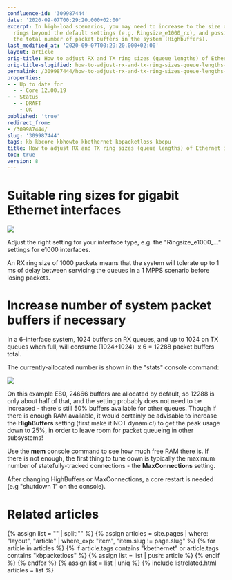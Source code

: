```yaml
---
confluence-id: '309987444'
date: '2020-09-07T00:29:20.000+02:00'
excerpt: In high-load scenarios, you may need to increase to the size of RX and TX
  rings beyond the default settings (e.g. Ringsize_e1000_rx), and possibly also increase
  the total number of packet buffers in the system (Highbuffers).
last_modified_at: '2020-09-07T00:29:20.000+02:00'
layout: article
orig-title: How to adjust RX and TX ring sizes (queue lengths) of Ethernet interfaces
orig-title-slugified: how-to-adjust-rx-and-tx-ring-sizes-queue-lengths-of-ethernet-interfaces
permalink: /309987444/how-to-adjust-rx-and-tx-ring-sizes-queue-lengths-of-ethernet-interfaces
properties:
- - Up to date for
  - - Core 12.00.19
- - Status
  - - DRAFT
    - OK
published: 'true'
redirect_from:
- /309987444/
slug: '309987444'
tags: kb kbcore kbhowto kbethernet kbpacketloss kbcpu
title: How to adjust RX and TX ring sizes (queue lengths) of Ethernet interfaces
toc: true
version: 8
---
```


# Suitable ring sizes for gigabit Ethernet interfaces
<img ac:align="right" src="changing-core-ringsize-settings.svg"/>

Adjust the right setting for your interface type, e.g. the "Ringsize_e1000_..." settings for e1000 interfaces.

An RX ring size of 1000 packets means that the system will tolerate up to 1 ms of delay between servicing the queues in a 1 MPPS scenario before losing packets.

# Increase number of system packet buffers if necessary
In a 6-interface system, 1024 buffers on RX queues, and up to 1024 on TX queues when full, will consume (1024+1024)  x 6 = 12288 packet buffers total.

The currently-allocated number is shown in the "stats" console command:

<img ac:height="149" src="stats-command-with-buffers.png"/>

On this example E80, 24666 buffers are allocated by default, so 12288 is only about half of that, and the setting probably does not need to be increased - there's still 50% buffers available for other queues. Though if there is enough RAM available, it would certainly be advisable to increase the **HighBuffers** setting (first make it NOT dynamic!) to get the peak usage down to 25%, in order to leave room for packet queueing in other subsystems!

Use the **mem** console command to see how much free RAM there is. If there is not enough, the first thing to tune down is typically the maximum number of statefully-tracked connections - the **MaxConnections** setting.

After changing HighBuffers or MaxConnections, a core restart is needed (e.g "shutdown 1" on the console).

# Related articles
{% assign list = "" | split:"" %}
{% assign articles = site.pages | where: "layout", "article" | where_exp: "item", "item.slug != page.slug" %}
{% for article in articles %}
{% if article.tags contains "kbethernet" or article.tags contains "kbpacketloss" %}
{% assign list = list | push: article %}
{% endif %}
{% endfor %}
{% assign list = list | uniq %}
{% include listrelated.html articles = list %}